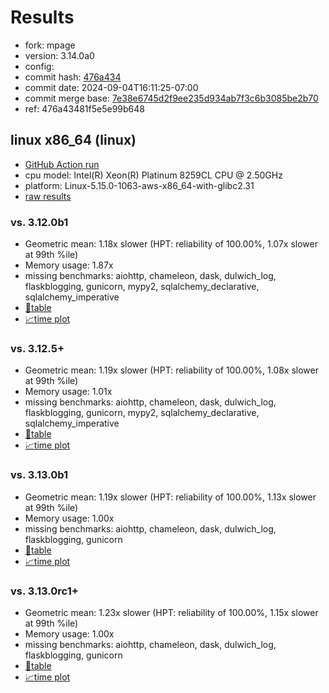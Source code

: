# Results

- fork: mpage
- version: 3.14.0a0
- config: 
- commit hash: [476a434](https://github.com/mpage/cpython/commit/476a434)
- commit date: 2024-09-04T16:11:25-07:00
- commit merge base: [7e38e6745d2f9ee235d934ab7f3c6b3085be2b70](https://github.com/mpage/cpython/commit/7e38e6745d2f9ee235d934ab7f3c6b3085be2b70)
- ref: 476a43481f5e5e99b648

## linux x86_64 (linux)

- [GitHub Action run](https://github.com/facebookexperimental/free-threading-benchmarking/actions/runs/10713055979)
- cpu model: Intel(R) Xeon(R) Platinum 8259CL CPU @ 2.50GHz
- platform: Linux-5.15.0-1063-aws-x86_64-with-glibc2.31
- [raw results](bm-20240904-linux-x86_64-mpage-476a43481f5e5e99b648-3.14.0a0-476a434.json)

### vs. 3.12.0b1

- Geometric mean: 1.18x slower (HPT: reliability of 100.00%, 1.07x slower at 99th %ile)
- Memory usage: 1.87x
- missing benchmarks: aiohttp, chameleon, dask, dulwich_log, flaskblogging, gunicorn, mypy2, sqlalchemy_declarative, sqlalchemy_imperative
- [📄table](bm-20240904-linux-x86_64-mpage-476a43481f5e5e99b648-3.14.0a0-476a434-vs-3.12.0b1.md)
- [📈time plot](bm-20240904-linux-x86_64-mpage-476a43481f5e5e99b648-3.14.0a0-476a434-vs-3.12.0b1.svg)

### vs. 3.12.5+

- Geometric mean: 1.19x slower (HPT: reliability of 100.00%, 1.08x slower at 99th %ile)
- Memory usage: 1.01x
- missing benchmarks: aiohttp, chameleon, dask, dulwich_log, flaskblogging, gunicorn, mypy2, sqlalchemy_declarative, sqlalchemy_imperative
- [📄table](bm-20240904-linux-x86_64-mpage-476a43481f5e5e99b648-3.14.0a0-476a434-vs-3.12.5%2B.md)
- [📈time plot](bm-20240904-linux-x86_64-mpage-476a43481f5e5e99b648-3.14.0a0-476a434-vs-3.12.5%2B.svg)

### vs. 3.13.0b1

- Geometric mean: 1.19x slower (HPT: reliability of 100.00%, 1.13x slower at 99th %ile)
- Memory usage: 1.00x
- missing benchmarks: aiohttp, chameleon, dask, dulwich_log, flaskblogging, gunicorn
- [📄table](bm-20240904-linux-x86_64-mpage-476a43481f5e5e99b648-3.14.0a0-476a434-vs-3.13.0b1.md)
- [📈time plot](bm-20240904-linux-x86_64-mpage-476a43481f5e5e99b648-3.14.0a0-476a434-vs-3.13.0b1.svg)

### vs. 3.13.0rc1+

- Geometric mean: 1.23x slower (HPT: reliability of 100.00%, 1.15x slower at 99th %ile)
- Memory usage: 1.00x
- missing benchmarks: aiohttp, chameleon, dask, dulwich_log, flaskblogging, gunicorn
- [📄table](bm-20240904-linux-x86_64-mpage-476a43481f5e5e99b648-3.14.0a0-476a434-vs-3.13.0rc1%2B.md)
- [📈time plot](bm-20240904-linux-x86_64-mpage-476a43481f5e5e99b648-3.14.0a0-476a434-vs-3.13.0rc1%2B.svg)

